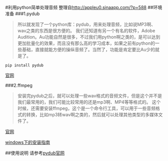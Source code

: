 #利用python简单处理音频
整理自<http://appleu0.sinaapp.com/?p=588>
##环境准备
###1.pydub
>所以就发现了一个python库：pydub，用来处理音频，比如说MP3啊、wav之类的东西是很方便的。
我们还知道有另一个有名的软件，Adobe Audition。Au功能自然是很多，不过我们用python啊之类的，是可以达到更加批量化的效果，而且没有那么高的学习成本，如果之前有python的一些基础，直接就能方便的操纵音频了。当然了，功能是肯定要比Au少的就是了。

	pip install pydub


[官网](http://pydub.com/)

###2.ffmpeg
>安装完pydub之后，就可以处理一些wav格式的音频文件，但是这个并不是我们最常用的，我们可能比较常用的还是mp3啊、MP4等等格式的。
这个时候，还需要安装ffmpeg，这个是一个命令行工具，可以用于一些音频格式的转换，比如mp3转wav啊之类的，然后就可以处理其他类型的多媒体文件了。

[官网](https://ffmpeg.org/)

[windows下的安装指南](http://zh.wikihow.com/%E5%9C%A8Windows%E4%B8%8A%E5%AE%89%E8%A3%85FFmpeg%E7%A8%8B%E5%BA%8F)

##使用说明
请参考[pydub官网](http://pydub.com/)



